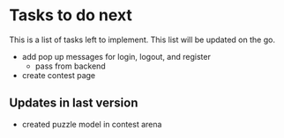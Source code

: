 # Tasks to do next

This is a list of tasks left to implement. This list will be updated on the go.

* add pop up messages for login, logout, and register 
    * pass from backend
* create contest page 
    

## Updates in last version
- created puzzle model in contest arena
